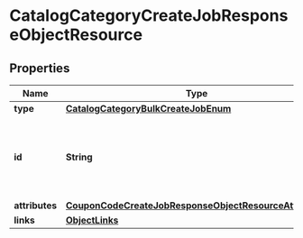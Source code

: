 # CatalogCategoryCreateJobResponseObjectResource

## Properties
Name | Type | Description | Notes
------------ | ------------- | ------------- | -------------
**type** | [**CatalogCategoryBulkCreateJobEnum**](CatalogCategoryBulkCreateJobEnum.md) |  | 
**id** | **String** | Unique identifier for retrieving the job. Generated by Klaviyo. | 
**attributes** | [**CouponCodeCreateJobResponseObjectResourceAttributes**](CouponCodeCreateJobResponseObjectResourceAttributes.md) |  | 
**links** | [**ObjectLinks**](ObjectLinks.md) |  | 
